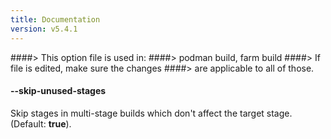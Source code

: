 ```yaml
---
title: Documentation
version: v5.4.1
---
```


####> This option file is used in:
####>   podman build, farm build
####> If file is edited, make sure the changes
####> are applicable to all of those.
#### **--skip-unused-stages**

Skip stages in multi-stage builds which don't affect the target stage. (Default: **true**).
